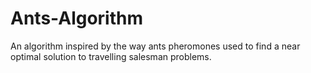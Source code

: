 # Ants-Algorithm
An algorithm inspired by the way ants pheromones used to find a near optimal solution to travelling salesman problems.
